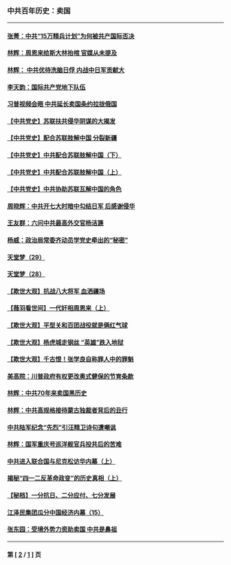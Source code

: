 ### 中共百年历史：卖国
---
#### [张菁：中共“15万精兵计划”为何被共产国际否决](../../pages/nf1176117/n13967677.md?05300430) 
#### [林辉：周恩来给斯大林抬棺 官媒从未提及](../../pages/nf1176117/n13961173.md?05300430) 
#### [林辉： 中共优待洗脑日俘 内战中日军贡献大](../../pages/nf1176117/n13624644.md?05300430) 
#### [李天韵：国际共产党地下队伍](../../pages/nf1176117/n13611808.md?05300430) 
#### [习普视频会晤 中共延长卖国条约拉拢俄国](../../pages/nf1176117/n13060971.md?05300430) 
#### [【中共党史】苏联扶共侵华阴谋的大揭发](../../pages/nf1176117/n13056050.md?05300430) 
#### [【中共党史】配合苏联肢解中国 分裂新疆](../../pages/nf1176117/n13040700.md?05300430) 
#### [【中共党史】中共配合苏联肢解中国（下）](../../pages/nf1176117/n13035660.md?05300430) 
#### [【中共党史】中共配合苏联肢解中国（上）](../../pages/nf1176117/n13030262.md?05300430) 
#### [【中共党史】中共协助苏联瓦解中国的角色](../../pages/nf1176117/n13018109.md?05300430) 
#### [周晓辉：中共开七大时暗中勾结日军 后感谢侵华](../../pages/nf1176117/n12921960.md?05300430) 
#### [王友群：六问中共最高外交官杨洁篪](../../pages/nf1176117/n12836495.md?05300430) 
#### [杨威：政治局常委齐动员学党史牵出的“秘密”](../../pages/nf1176117/n12764642.md?05300430) 
#### [天堂梦（29）](../../pages/nf1176117/n12408465.md?05300430) 
#### [天堂梦（28）](../../pages/nf1176117/n12408309.md?05300430) 
#### [【欺世大观】抗战八大将军 血洒疆场](../../pages/nf1176117/n12357044.md?05300430) 
#### [【薇羽看世间】一代奸相周恩来（上）](../../pages/nf1176117/n12401109.md?05300430) 
#### [【欺世大观】平型关和百团战役就是俩红气球](../../pages/nf1176117/n12359157.md?05300430) 
#### [【欺世大观】杨虎城走钢丝 “英雄”跌入地狱](../../pages/nf1176117/n12358840.md?05300430) 
#### [【欺世大观】千古恨！张学良自称罪人中的罪魁](../../pages/nf1176117/n12358629.md?05300430) 
#### [美高院：川普政府有权更改奥式健保的节育条款](../../pages/nf1176117/n12242171.md?05300430) 
#### [林辉：中共70年来卖国黑历史](../../pages/nf1176117/n11552181.md?05300430) 
#### [林辉：中共高规格接待蒙古独裁者背后的丑行](../../pages/nf1176117/n11225005.md?05300430) 
#### [中共陆军纪念“先烈”引汪精卫诗句遭嘲讽](../../pages/nf1176117/n11153345.md?05300430) 
#### [林辉：国军重庆号巡洋舰官兵投共后的苦难](../../pages/nf1176117/n10997801.md?05300430) 
#### [中共进入联合国与尼克松访华内幕（上）](../../pages/nf1176117/n10138788.md?05300430) 
#### [揭秘“四一二反革命政变”的历史真相（上）](../../pages/nf1176117/n9996650.md?05300430) 
#### [【秘档】一分抗日、二分应付、七分发展](../../pages/nf1176117/n9331484.md?05300430) 
#### [江泽民集团瓜分中国经济内幕（15）](../../pages/nf1176117/n9268584.md?05300430) 
#### [张东园：受境外势力资助卖国 中共是鼻祖](../../pages/nf1176117/n9272480.md?05300430) 

---
#### 第 [ [2](./2.md?05300430) / [1](./1.md?05300430) ] 页
